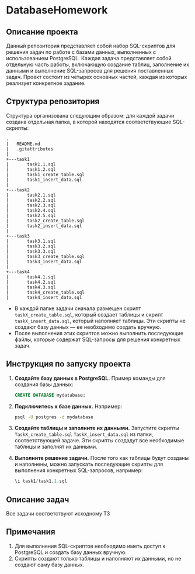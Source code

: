 # DatabaseHomework

## Описание проекта

Данный репозитория представляет собой набор SQL-скриптов для решения задач по работе с базами данных, выполненных с использованием PostgreSQL. Каждая задача представляет собой отдельную часть работы, включающую создание таблиц, заполнение их данными и выполнение SQL-запросов для решения поставленных задач. Проект состоит из четырех основных частей, каждая из которых реализует конкретное задание.


## Структура репозитория
Структура организована следующим образом: для каждой задачи создана отдельная папка, в которой находятся соответствующие SQL-скрипты:

```
.
|   README.md
|   .gitattributes
|
+---task1
|       task1.1.sql
|       task1.2.sql
|       task1_create_table.sql
|       task1_insert_data.sql
|
+---task2
|       task2.1.sql
|       task2.2.sql
|       task2.3.sql
|       task2.4.sql
|       task2.5.sql
|       task2_create_table.sql
|       task2_insert_data.sql
|
+---task3
|       task3.1.sql
|       task3.2.sql
|       task3.3.sql
|       task3_create_table.sql
|       task3_insert_data.sql
|
+---task4
|       task4.1.sql
|       task4.2.sql
|       task4.3.sql
|       task4_create_table.sql
|       task4_insert_data.sql

```
- В каждой папке задачи сначала размещен скрипт `taskX_create_table.sql`, который создает таблицы и скрипт `taskX_insert_data.sql`, который наполняет таблицы. Эти скрипты не создают базу данных — ее необходимо создать вручную.
- После выполнения этих скриптов можно выполнить последующие файлы, которые содержат SQL-запросы для решения конкретных задач.

## Инструкция по запуску проекта

1. **Создайте базу данных в PostgreSQL.** Пример команды для создания базы данных:
   ```sql
   CREATE DATABASE mydatabase;
   ```

2. **Подключитесь к базе данных.** Например:
   ```bash
   psql -U postgres -d mydatabase
   ```

3. **Создайте таблицы и заполните их данными.** Запустите скрипты `TaskX_create_table.sql` `TaskX_insert_data.sql` из папки, соответствующей задаче. Эти скрипты создадут все необходимые таблицы и заполнят их данными.

4. **Выполните решение задачи.** После того как таблицы будут созданы и наполнены, можно запускать последующие скрипты для выполнения конкретных SQL-запросов, например:
   ```sql
   \i task1/task1.1.sql
   ```


## Описание задач

Все задачи соответствуют исходному ТЗ

## Примечания

1. Для выполнения SQL-скриптов необходимо иметь доступ к PostgreSQL и создать базу данных вручную.
2. Скрипты создают только таблицы и наполняют их данными, но не создают саму базу данных.
 
